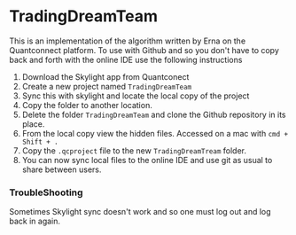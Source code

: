 # TradingDreamTeam
This is an implementation of the algorithm written by Erna on the Quantconnect platform. To use with Github and so you don't have to copy back and forth with the online IDE use the following instructions

1. Download the Skylight app from Quantconect
2. Create a new project named `TradingDreamTeam`
3. Sync this with skylight and locate the local copy of the project
4. Copy the folder to another location.
5. Delete the folder `TradingDreamTeam` and clone the Github repository in its place.
6. From the local copy view the hidden files. Accessed on a mac with `cmd + Shift + .`
7. Copy the `.qcproject` file to the new `TradingDreamTream` folder.
8. You can now sync local files to the online IDE and use git as usual to share between users.

### TroubleShooting
Sometimes Skylight sync doesn't work and so one must log out and log back in again.